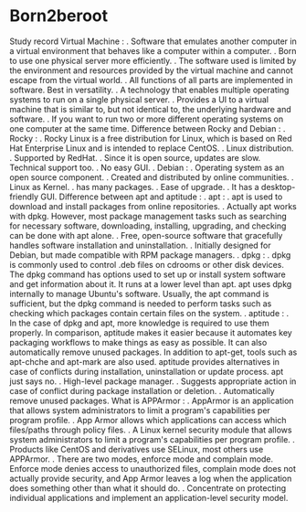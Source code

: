# Born2beroot
Study record
Virtual Machine :
  . Software that emulates another computer in a virtual environment that behaves like a computer within a computer.
  . Born to use one physical server more efficiently.
  . The software used is limited by the environment and resources provided by the virtual machine and cannot escape from the virtual world.
  . All functions of all parts are implemented in software. Best in versatility.
  . A technology that enables multiple operating systems to run on a single physical server.
  . Provides a UI to a virtual machine that is similar to, but not identical to, the underlying hardware and software.
  . If you want to run two or more different operating systems on one computer at the same time.
Difference between Rocky and Debian :
  . Rocky :
    . Rocky Linux is a free distribution for Linux, which is based on Red Hat Enterprise Linux and is intended to replace CentOS.
    . Linux distribution.
    . Supported by RedHat.
    . Since it is open source, updates are slow. Technical support too.
    . No easy GUI.
  . Debian :
    . Operating system as an open source component.
    . Created and distributed by online communities.
    . Linux as Kernel.
    . has many packages.
    . Ease of upgrade.
    . It has a desktop-friendly GUI.
 Difference between apt and aptitude :
  . apt :
    . apt is used to download and install packages from online repositories.
    . Actually apt works with dpkg. However, most package management tasks such as searching for necessary software, downloading, installing, upgrading, and checking can be done with apt alone.
    . Free, open-source software that gracefully handles software installation and uninstallation.
    . Initially designed for Debian, but made compatible with RPM package managers.
  . dpkg :
    . dpkg is commonly used to control .deb files on cdrooms or other disk devices. The dpkg command has options used to set up or install system software and get information about it. It runs at a lower level than apt. apt uses dpkg internally to manage Ubuntu's software. Usually, the apt command is sufficient, but the dpkg command is needed to perform tasks such as checking which packages contain certain files on the system.
  . aptitude :
    . In the case of dpkg and apt, more knowledge is required to use them properly. In comparison, aptitude makes it easier because it automates key packaging workflows to make things as easy as possible. It can also automatically remove unused packages. In addition to apt-get, tools such as apt-chche and apt-mark are also used. aptitude provides alternatives in case of conflicts during installation, uninstallation or update process. apt just says no.
    . High-level package manager.
    . Suggests appropriate action in case of conflict during package installation or deletion.
    . Automatically remove unused packages.
 What is APPArmor :
  . AppArmor is an application that allows system administrators to limit a program's capabilities per program profile. 
  . App Armor allows which applications can access which files/paths through policy files.
  . A Linux kernel security module that allows system administrators to limit a program's capabilities per program profile.
  . Products like CentOS and derivatives use SELinux, most others use APPArmor.
  . There are two modes, enforce mode and complain mode. Enforce mode denies access to unauthorized files, complain mode does not actually provide security, and App Armor leaves a log when the application does something other than what it should do.
  . Concentrate on protecting individual applications and implement an application-level security model.

